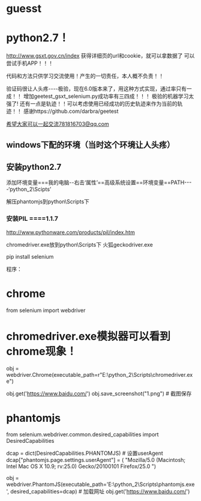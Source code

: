 # guesst
# python2.7！

http://www.gsxt.gov.cn/index
获得详细页的url和cookie，就可以拿数据了
可以尝试手机APP！！！

代码和方法只供学习交流使用！产生的一切责任，本人概不负责！！


验证码很让人头疼----极验，现在6.0版本来了，用这种方式实现，通过率只有一成！！
增加geetest_gsxt_selenium.py成功率有三四成！！！
极验的机器学习太强了!
还有一点是轨迹！！可以考虑使用已经成功的历史轨迹来作为当前的轨迹！！
感谢https://github.com/darbra/geetest


希望大家可以一起交流781816703@qq.com


## windows下配的环境（当时这个环境让人头疼）
## 安装python2.7
添加环境变量===我的电脑--右击‘属性’==高级系统设置==环境变量==PATH----‘python_2\Scipts’

解压phantomjs到python\Scripts下

### 安装PIL ====1.1.7
http://www.pythonware.com/products/pil/index.htm

chromedriver.exe放到python\Scripts下
火狐geckodriver.exe


pip install selenium


程序：
# chrome
from selenium import webdriver

# chromedriver.exe模拟器可以看到chrome现象！
obj = webdriver.Chrome(executable_path=r"E:\python_2\Scripts\chromedriver.exe")

obj.get('https://www.baidu.com/')
obj.save_screenshot("1.png")  # 截图保存


# phantomjs
from selenium.webdriver.common.desired_capabilities import DesiredCapabilities

dcap = dict(DesiredCapabilities.PHANTOMJS)  # 设置userAgent
dcap["phantomjs.page.settings.userAgent"] = (
"Mozilla/5.0 (Macintosh; Intel Mac OS X 10.9; rv:25.0) Gecko/20100101 Firefox/25.0 ")

obj = webdriver.PhantomJS(executable_path='E:\python_2\Scripts\phantomjs.exe', desired_capabilities=dcap)  # 加载网址
obj.get('https://www.baidu.com/')
